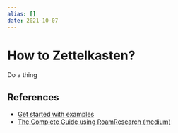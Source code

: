 ```yaml
---
alias: []
date: 2021-10-07
---
```


# How to Zettelkasten?
Do a thing

## References
- [Get started with examples](https://medium.com/@rebeccawilliams9941/the-zettelkasten-method-examples-to-help-you-get-started-8f8a44fa9ae6)
- [The Complete Guide using RoamResearch (medium)](https://betterhumans.pub/the-complete-guide-for-building-a-zettelkasten-with-roamresearch-8b9b76598df0)